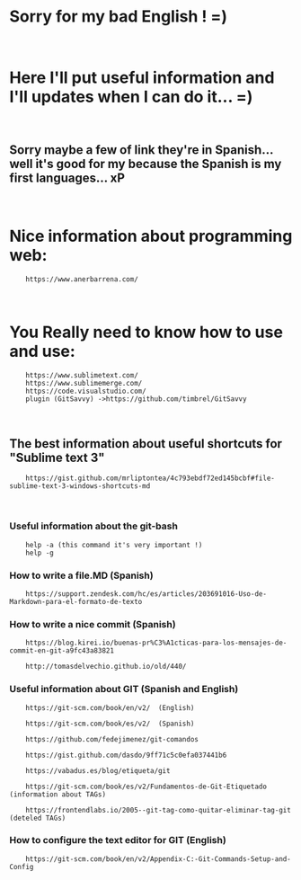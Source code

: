 # Sorry for my bad English ! =)


&nbsp;
# Here I'll put useful information and I'll updates when I can do it... =)


&nbsp;
## Sorry maybe a few of link they're in Spanish... well it's good for my because the Spanish is my first languages... xP


&nbsp;
# Nice information about programming web:
```ssh
	https://www.anerbarrena.com/
````

&nbsp;
# You Really need to know how to use and use:
```ssh
	https://www.sublimetext.com/
	https://www.sublimemerge.com/
	https://code.visualstudio.com/
	plugin (GitSavvy) ->https://github.com/timbrel/GitSavvy
```


&nbsp;
## The best information about useful shortcuts for "Sublime text 3"
```ssh
	https://gist.github.com/mrliptontea/4c793ebdf72ed145bcbf#file-sublime-text-3-windows-shortcuts-md
```


&nbsp;
### Useful information about the git-bash
```ssh
	help -a (this command it's very important !)
	help -g
```

### How to write a file.MD (Spanish)
```ssh
	https://support.zendesk.com/hc/es/articles/203691016-Uso-de-Markdown-para-el-formato-de-texto
```

### How to write a nice commit (Spanish)
```ssh
	https://blog.kirei.io/buenas-pr%C3%A1cticas-para-los-mensajes-de-commit-en-git-a9fc43a83821
	
	http://tomasdelvechio.github.io/old/440/
```

### Useful information about GIT (Spanish and English)
```ssh
	https://git-scm.com/book/en/v2/  (English)

	https://git-scm.com/book/es/v2/	 (Spanish)

	https://github.com/fedejimenez/git-comandos

	https://gist.github.com/dasdo/9ff71c5c0efa037441b6

	https://vabadus.es/blog/etiqueta/git

	https://git-scm.com/book/es/v2/Fundamentos-de-Git-Etiquetado   (information about TAGs)

	https://frontendlabs.io/2005--git-tag-como-quitar-eliminar-tag-git			(deteled TAGs)
```

### How to configure the text editor for GIT (English)
```ssh
	https://git-scm.com/book/en/v2/Appendix-C:-Git-Commands-Setup-and-Config
```